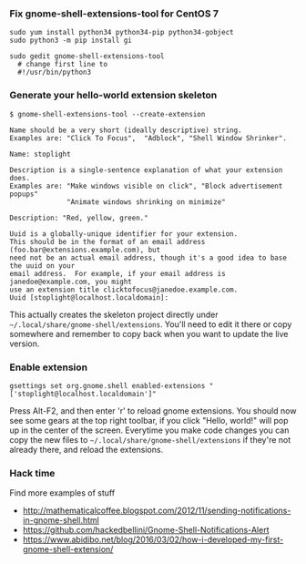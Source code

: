 

### Fix gnome-shell-extensions-tool for CentOS 7

    sudo yum install python34 python34-pip python34-gobject
    sudo python3 -m pip install gi
    
    sudo gedit gnome-shell-extensions-tool
	  # change first line to
      #!/usr/bin/python3


### Generate your hello-world extension skeleton 

    $ gnome-shell-extensions-tool --create-extension
    
	Name should be a very short (ideally descriptive) string.
	Examples are: "Click To Focus",  "Adblock", "Shell Window Shrinker".

	Name: stoplight

	Description is a single-sentence explanation of what your extension does.
	Examples are: "Make windows visible on click", "Block advertisement popups"
		          "Animate windows shrinking on minimize"

	Description: "Red, yellow, green."

	Uuid is a globally-unique identifier for your extension.
	This should be in the format of an email address (foo.bar@extensions.example.com), but
	need not be an actual email address, though it's a good idea to base the uuid on your
	email address.  For example, if your email address is janedoe@example.com, you might
	use an extension title clicktofocus@janedoe.example.com.
	Uuid [stoplight@localhost.localdomain]: 


This actually creates the skeleton project directly under `~/.local/share/gnome-shell/extensions`. You'll need to edit it there or copy somewhere and remember to copy back when you want to update the live version.


### Enable extension

    gsettings set org.gnome.shell enabled-extensions "['stoplight@localhost.localdomain']"

Press Alt-F2, and then enter 'r' to reload gnome extensions. You should now see some gears at the top right toolbar, if you click "Hello, world!" will pop up in the center of the screen. Everytime you make code changes you can copy the new files to `~/.local/share/gnome-shell/extensions` if they're not already there, and reload the extensions.


### Hack time

Find more examples of stuff
 * http://mathematicalcoffee.blogspot.com/2012/11/sending-notifications-in-gnome-shell.html
 * https://github.com/hackedbellini/Gnome-Shell-Notifications-Alert
 * https://www.abidibo.net/blog/2016/03/02/how-i-developed-my-first-gnome-shell-extension/


